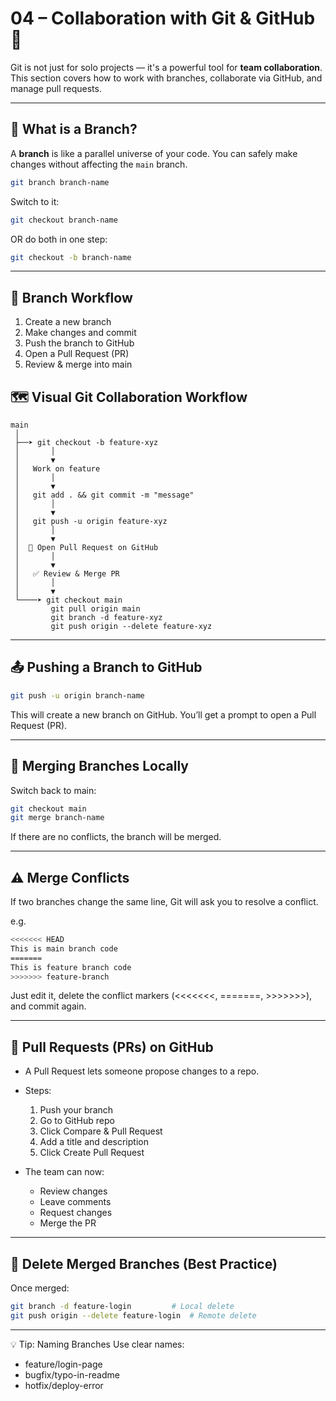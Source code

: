 # 04 – Collaboration with Git & GitHub 🤝

Git is not just for solo projects — it's a powerful tool for **team collaboration**. This section covers how to work with branches, collaborate via GitHub, and manage pull requests.

---

## 🌿 What is a Branch?

A **branch** is like a parallel universe of your code. You can safely make changes without affecting the `main` branch.

```bash
git branch branch-name
```
Switch to it:
```bash
git checkout branch-name
```
OR do both in one step:
```bash
git checkout -b branch-name
```
---
## 🔁 Branch Workflow

1. Create a new branch
2. Make changes and commit
3. Push the branch to GitHub
4. Open a Pull Request (PR)
5. Review & merge into main

## 🗺️ Visual Git Collaboration Workflow

```
main
 │
 ├──➤ git checkout -b feature-xyz
 │       │
 │       ▼
 │   Work on feature
 │       │
 │       ▼
 │   git add . && git commit -m "message"
 │       │
 │       ▼
 │   git push -u origin feature-xyz
 │       │
 │       ▼
 │  🔁 Open Pull Request on GitHub
 │       │
 │       ▼
 │   ✅ Review & Merge PR
 │       │
 │       ▼
 └────➤ git checkout main
         git pull origin main
         git branch -d feature-xyz
         git push origin --delete feature-xyz
```

---

## 📤 Pushing a Branch to GitHub
```bash
git push -u origin branch-name
```
This will create a new branch on GitHub. You’ll get a prompt to open a Pull Request (PR).

---

## 🔄 Merging Branches Locally
Switch back to main:

```bash
git checkout main
git merge branch-name
```
If there are no conflicts, the branch will be merged.

---

## ⚠️ Merge Conflicts

If two branches change the same line, Git will ask you to resolve a conflict.

e.g.
```bash
<<<<<<< HEAD
This is main branch code
=======
This is feature branch code
>>>>>>> feature-branch
```
Just edit it, delete the conflict markers (<<<<<<<, =======, >>>>>>>), and commit again.

---


## 📌 Pull Requests (PRs) on GitHub

- A Pull Request lets someone propose changes to a repo.
- Steps:
    1. Push your branch
    2. Go to GitHub repo
    3. Click Compare & Pull Request
    4. Add a title and description
    5. Click Create Pull Request

- The team can now:
    * Review changes
    * Leave comments
    * Request changes
    * Merge the PR

---

## 🚨 Delete Merged Branches (Best Practice)
Once merged:

```bash
git branch -d feature-login         # Local delete
git push origin --delete feature-login  # Remote delete
```
---

💡 Tip: Naming Branches
Use clear names:
- feature/login-page
- bugfix/typo-in-readme
- hotfix/deploy-error
